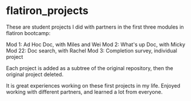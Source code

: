 # flatiron_projects

These are student projects I did with partners in the first three modules in flatiron bootcamp:

Mod 1: Ad Hoc Doc, with Miles and Wei
Mod 2: What's up Doc, with Micky
Mod 22: Doc search, with Rachel
Mod 3: Completion survey, individual project

Each project is added as a subtree of the original repository, then the original project deleted. 

It is great experiences working on these first projects in my life. Enjoyed working with different partners, and learned a lot from everyone. 
